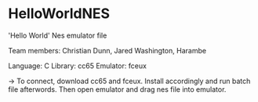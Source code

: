 # HelloWorldNES
'Hello World' Nes emulator file

Team members: Christian Dunn,
              Jared Washington,
              Harambe
              
Language: C
Library: cc65
Emulator: fceux

-> To connect, download cc65 and fceux. Install accordingly and run batch file afterwords. Then open emulator and drag nes file into emulator.
